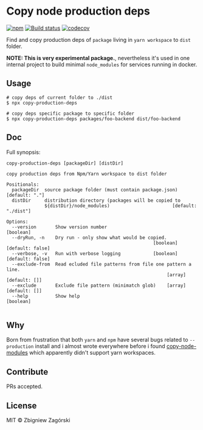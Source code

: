 # Copy node production deps

[![npm](https://img.shields.io/npm/v/copy-production-deps.svg?style=flat-square)](http://www.npmjs.com/package/copy-production-deps)
[![Build status](https://travis-ci.org/zbigg/copy-production-deps.svg?branch=master)](https://travis-ci.org/zbigg/copy-production-deps)
[![codecov](https://codecov.io/gh/zbigg/copy-production-deps/branch/master/graph/badge.svg)](https://codecov.io/gh/zbigg/copy-production-deps)

Find and copy production deps of `package` living in `yarn workspace` to `dist` folder.

**NOTE: This is very experimental package.**, nevertheless it's used in one internal project 
to build minimal `node_modules` for services running in docker.

## Usage

```shell
# copy deps of current folder to ./dist
$ npx copy-production-deps

# copy deps specific package to specific folder
$ npx copy-production-deps packages/foo-backend dist/foo-backend
```

## Doc

Full synopsis:

```
copy-production-deps [packageDir] [distDir]

copy production deps from Npm/Yarn workspace to dist folder

Positionals:
  packageDir  source package folder (must contain package.json)   [default: "."]
  distDir     distribution directory (packages will be copied to
              ${distDir}/node_modules)                       [default: "./dist"]

Options:
  --version       Show version number                                  [boolean]
  --dryRun, -n    Dry run - only show what would be copied.
                                                      [boolean] [default: false]
  --verbose, -v   Run with verbose logging            [boolean] [default: false]
  --exclude-from  Read ecluded file patterns from file one pattern a line.
                                                           [array] [default: []]
  --exclude       Exclude file pattern (minimatch glob)    [array] [default: []]
  --help          Show help                                            [boolean]


```

## Why

Born from frustration that both `yarn` and `npm` have several bugs related to `--production` install and i almost wrote everywhere before i found [copy-node-modules](https://github.com/arloliu/copy-node-modules#readme) which apparently didn't support yarn workspaces.

## Contribute

PRs accepted.

## License

MIT © Zbigniew Zagórski

